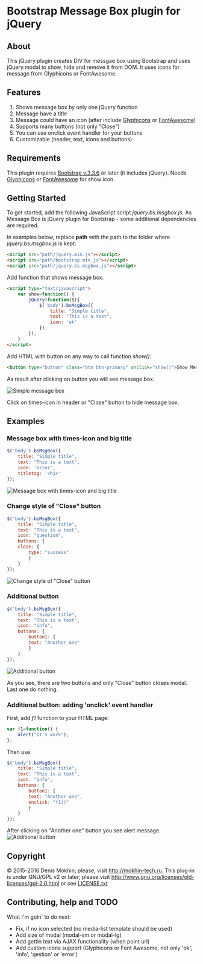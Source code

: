 # Bootstrap Message Box plugin for jQuery
## About
This jQuery plugin creates DIV for messgae box using Bootstrap and uses jQuery.modal to show, hide and remove it from DOM. It uses icons for message from Glyphicons or FontAwesome.
## Features
1. Shows message box by only one jQuery function
2. Message have a title
3. Message could have an icon (after include [Glyphicons] or [FontAwesome])
4. Supports many buttons (not only "Close")
5. You can use onclick event handler for your buttons
5. Customizable (header, text, icons and buttons)

## Requirements
This plugin requires [Bootstrap v.3.3.6] or later (it includes jQuery). Needs [Glyphicons] or [FontAwesome] for show icon.

## Getting Started
To get started, add the following JavaScript script *jquery.bs.msgbox.js*. As Message Box is jQuery plugin for Bootstrap - some additional dependencies are required.

In examples below, replace **path** with the path to the folder where *jquery.bs.msgbox.js* is kept:
```html
<script src="path/jquery.min.js"></script>
<script src="path/bootstrap.min.js"></script>
<script src="path/jquery.bs.msgbox.js"></script>
```
Add function that shows message box:
```html
<script type="text/javascript">
    var show=function() {
        jQuery(function($){
            $('body').bsMsgBox({
                title: "Simple title",
                text: "This is a text",
                icon: 'ok'
            });
        });
    }
</script>
```
Add HTML with button on any way to call function *show()*:
```html
<button type="button" class="btn btn-primary" onclick="show()">Show Message Box</button>
```
As result after clicking on button you will see message box.

![Simple message box](http://mokhin-tech.ru/images/bsmsgbox/msgbox1.png)

Click on times-icon in header or "Close" button to hide message box.

## Examples
### Message box with times-icon and big title
```js
$('body').bsMsgBox({
    title: "Simple title",
    text: "This is a text",
    icon: 'error',
    titletag: '<h1>'
});
```
![Message box with times-icon and big title](http://mokhin-tech.ru/images/bsmsgbox/msgbox2.png)
### Change style of "Close" button
```js
$('body').bsMsgBox({
    title: "Simple title",
    text: "This is a text",
    icon: "question",
    buttons: {
    close: {
        type: "success"
        }
    }
});
```
![Change style of "Close" button](http://mokhin-tech.ru/images/bsmsgbox/msgbox3.png)
### Additional button
```js
$('body').bsMsgBox({
    title: "Simple title",
    text: "This is a text",
    icon: "info",
    buttons: {
        button1: {
        text: "Another one"
        }
    }
});
```
![Additional button](http://mokhin-tech.ru/images/bsmsgbox/msgbox4.png)

As you see, there are two buttons and only "Close" button closes modal. Last one do nothing.
### Additional button: adding 'onclick' event handler
First, add *f1* function to your HTML page:
```js
var f1=function() {
    alert("It's work");
};
```
Then use
```js
$('body').bsMsgBox({
    title: "Simple title",
    text: "This is a text",
    icon: "info",
    buttons: {
        button1: {
        text: "Another one",
        onclick: "f1()"
        }
    }
});
```
After clicking on "Another one" button you see alert message.
![Additional button](http://mokhin-tech.ru/images/bsmsgbox/msgbox5.png)

## Copyright
&copy; 2015-2016 Denis Mokhin; please, visit http://mokhin-tech.ru. This plug-in is under GNU/GPL v2 or later; please visit http://www.gnu.org/licenses/old-licenses/gpl-2.0.html or see [LICENSE.txt](LICENSE.txt)

## Contributing, help and TODO
What I'm goin' to do next:
* Fix, if no icon selected (no media-list template should be used)
* Add size of modal (modal-sm or modal-lg)
* Add gettin text via AJAX functionality (when point url)
* Add custom icons support (Glyphicons or Font Awesome, not only 'ok', 'info', 'qestion' or 'error')

[Glyphicons]: http://glyphicons.com/
[FontAwesome]: http://fontawesome.io/
[Bootstrap v.3.3.6]: http://getbootstrap.com/ "Bootstrap v.3.3.6"
